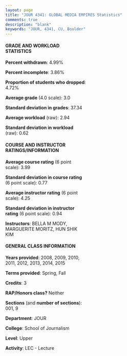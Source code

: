 ```yaml
---
layout: page
title: "JOUR 4341: GLOBAL MEDIA EMPIRES Statistics"
comments: true
description: "blank"
keywords: "JOUR, 4341, CU, Boulder"
--- 
```

<head>
<script src="https://ajax.googleapis.com/ajax/libs/jquery/2.1.3/jquery.min.js"></script>
<script src="https://dl.dropboxusercontent.com/s/pc42nxpaw1ea4o9/highcharts.js?dl=0"></script>
<!-- <script src="../assets/js/highcharts.js"></script> -->
<style type="text/css">@font-face {
	font-family: "Bebas Neue";
	src: url(https://www.filehosting.org/file/details/544349/BebasNeue%20Regular.otf) format("opentype");
	}
	h1.Bebas { 
		font-family: "Bebas Neue", Verdana, Tahoma;
	}
</style>
</head>
<body>
	<div id="container" style="float: right; width: 45%; height: 88%; margin-left: 2.5%; margin-right: 2.5%;"></div>
	<script language="JavaScript">
		$(document).ready(function() {
		var chart = {type: 'column'};
		var title = {text: 'Grade Distribution'};
		var xAxis = {categories: ['A','B','C','D','F'],crosshair: true};
		var yAxis = {min: 0,title: {text: 'Percentage'}};
		var tooltip = {headerFormat: '<center><b><span style="font-size:20px">{point.key}</span></b></center>',
		               pointFormat: '<td style="padding:0"><b>{point.y:.1f}%</b></td>',
		               footerFormat: '</table>',shared: true,useHTML: true};
		var plotOptions = {column: {pointPadding: 0.0,borderWidth: 0}};  
		var credits = {enabled: false};var series= [{name: 'Percent',data: [41.59,33.18,17.29,6.54,1.4,]}];
		var json = {};
		json.chart = chart;
		json.title = title;
		json.tooltip = tooltip;
		json.xAxis = xAxis;
		json.yAxis = yAxis;  
		json.series = series;
		json.plotOptions = plotOptions;  
		json.credits = credits;
		$('#container').highcharts(json);
	});
	</script>
</body>
			   
#### GRADE AND WORKLOAD STATISTICS

**Percent withdrawn**: 4.99%

**Percent incomplete**: 3.86%

**Proportion of students who dropped**: 4.72%

**Average grade** (4.0 scale): 3.0

**Standard deviation in grades**: 37.34

**Average workload** (raw): 2.94

**Standard deviation in workload** (raw): 0.62

#### COURSE AND INSTRUCTOR RATINGS/INFORMATION

**Average course rating** (6 point scale): 3.99

**Standard deviation in course rating** (6 point scale): 0.77

**Average instructor rating** (6 point scale): 4.25

**Standard deviation in instructor rating** (6 point scale): 0.94

**Instructors**: BELLA M MODY, MARGUERITE MORITZ, HUN  SHIK KIM

#### GENERAL CLASS INFORMATION

**Years provided**: 2008, 2009, 2010, 2011, 2012, 2013, 2014, 2015

**Terms provided**: Spring, Fall

**Credits**: 3

**RAP/Honors class?** Neither

**Sections** (and **number of sections**): 001, 9

**Department**: JOUR

**College**: School of Journalism

**Level**: Upper

**Activity**: LEC - Lecture